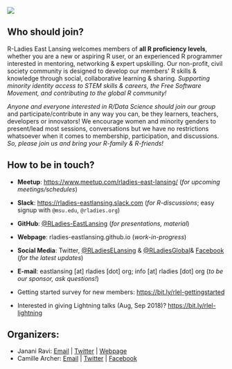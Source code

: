 
![](https://github.com/rladies-eastlansing/meetup-presentations-eastlansing/blob/13d08a77695261bc146eede3399c5aef12b7d0df/logos-qrcode/rlel-header-welcome.png?raw=true)

## Who should join?
R-Ladies East Lansing welcomes members of **all R proficiency levels**, whether you are a new or aspiring R user, or an experienced R programmer interested in mentoring, networking & expert upskilling. Our non-profit, civil society community is designed to develop our members' R skills & knowledge through social, collaborative learning & sharing. *Supporting minority identity access to STEM skills & careers, the Free Software Movement, and contributing to the global R community!*

*Anyone and everyone interested in R/Data Science should join our group* and participate/contribute in any way you can, be they learners, teachers, developers or innovators! We encourage women and minority genders to present/lead most sessions, conversations but we have no restrictions whatsoever when it comes to membership, participation, and discussions.
*So, please join us and bring your R-family & R-friends!*

## How to be in touch?

* **Meetup**: https://www.meetup.com/rladies-east-lansing/ (_for upcoming meetings/schedules_)
* **Slack**: https://rladies-eastlansing.slack.com (_for R-discussions_; easy signup with `@msu.edu`, `@rladies.org`)
* **GitHub**: [@RLadies-EastLansing](https://github.com/RLadies-EastLansing) (_for presentations, material_)
* **Webpage**: rladies-eastlansing.github.io (_work-in-progress_)
* **Social Media**: Twitter, [@RLadiesELansing](www.twitter.com/RLadiesELansing) & [@RLadiesGlobal](www.twitter.com/RLadiesGlobal)& [Facebook](www.facebook.com/rladieseastlansing) (_for the latest updates_)
* **E-mail**: eastlansing [at] rladies [dot] org; info [at] rladies [dot] org (_to be our sponsor, ask questions!_)

* Getting started survey for new members: https://bit.ly/rlel-gettingstarted
* Interested in giving Lightning talks (Aug, Sep 2018)? https://bit.ly/rlel-lightning

## Organizers:
- Janani Ravi: [Email](mailto:jananiravi@rladies.org) | [Twitter](www.twitter.com/janani137) | [Webpage](jananiravi.github.io)
- Camille Archer: [Email](mailto:camille@rladies.org) | [Twitter](www.twitter.com/CamilleArcher5) | [Facebook](facebook.com/archerc5)

